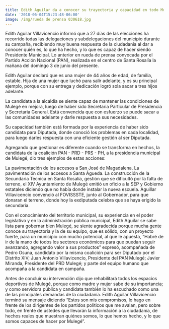 ```yaml
---
title: Edith Aguilar da a conocer su trayectoria y capacidad en todo Mulegé
date: '2018-06-04T15:23:48-06:00'
image: /img/rueda de prensa 030618.jpg
---
```

Edith Aguilar Villavicencio informó que a 27 días de las elecciones ha recorrido todas las delegaciones y subdelegaciones del municipio durante su campaña, recibiendo muy buena respuesta de la ciudadanía al dar a conocer quién es, lo que ha hecho, y lo que es capaz de hacer siendo Presidente Municipal. Lo anterior en rueda de prensa convocada por el Partido Acción Nacional (PAN), realizada en el centro de Santa Rosalía la mañana del domingo 3 de junio del presente. 

Edith Aguilar declaró que es una mujer de 44 años de edad, de familia, estable. Hija de una mujer que luchó para salir adelante, y es su principal ejemplo, porque con su entrega y dedicación logró sola sacar a tres hijos adelante.

La candidata a la alcaldía se siente capaz de mantener las condiciones de Mulegé en mejora, luego de haber sido Secretaria Particular de Presidencia y Secretaria General. Está convencida que con esfuerzo se puede sacar a las comunidades adelante y darle respuesta a sus necesidades. Su capacidad también está formada por la experiencia de haber sido candidata para Diputada, donde conoció los problemas en cada localidad, para luego darles respuesta con una eficiente gestión al ser Diputada. 

Agregando que gestionar es diferente cuando se transforma en hechos, la candidata de la coalición PAN - PRD - PRS - PH, a la presidencia municipal de Mulegé, dio tres ejemplos de estas acciones: 

La pavimentación de los accesos a San José de Magadalena. La pavimentación de los accesos a Santa Águeda. La construcción de la Secundaria Técnica en Santa Rosalía, gestión que se dificultó por la falta de terreno, el XIV Ayuntamiento de Mulegé emitió un oficio a la SEP y Gobierno estatales diciendo que no había donde instalar la nueva escuela. Aguillar Villavicencio convenció al FOVISSSTE, junto al Gobernador, para que donaran el terreno, donde hoy la exdiputada celebra que se haya erigido la secundaria.

Con el conocimiento del territorio municipal, su experiencia en el poder legislativo y en la administración pública municipal, Edith Aguilar se sabe lista para gobernar bien Mulegé, se siente agradecida porque mucha gente conoce su trayectoria y la de su equipo, que es sólido, con un proyecto fuerte, para un municipio con mucho potencial, al que le apuesta, “Habré de ir de la mano de todos los sectores económicos para que puedan seguir avanzando, agregando valor a sus productos” expresó, acompañada de Pedro Osuna, candidato por la misma coalición para ser Diputado por el Distrito XIV; Juan Antonio Villavicencio, Presidente del PAN Mulegé; Javier Miranda, Presidente del PRD Mulegé; y parte del equipo humano que acompaña a la candidata en campaña.

Antes de concluir su intervención dijo que rehabilitará todos los espacios deportivos de Mulegé, porque como madre y mujer sabe de su importancia; y como servidora pública y candidata también lo ha escuchado como una de las principales demandas de la ciudadanía. Edith Aguilar Villavicencio terminó su mensaje diciendo “Estos son mis compromisos, lo hago en frente de los dirigentes de los partidos políticos que me avalan, pero sobre todo, en frente de ustedes que llevarán la información a la ciudadanía, de hechos reales que muestran quiénes somos, lo que hemos hecho, y lo que somos capaces de hacer por Mulegé”.
